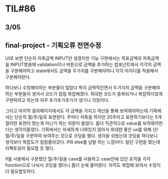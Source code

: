 # TIL#86

## 3/05

## final-project - 기획오류 전면수정

UI로 보면 단순히 저축금액 INPUT만 생겼지만 기능 구현에서는 목표금액과 저축금액을 INPUT했을때 validation이나 버튼으로 금액을 추가하는 컴포넌트에서 각각의 금액을 구분해야하고 state에서도 금액을 두가지를 구분해야하니 각각 아이디를 적용해서 구분해야한다.

하다보니 수정해야하는 부분들이 많았다 특히 금액적인면서 두가지의 금액을 구분해야하는 부분들이 생겨서 코드가 점점 복잡해졌다. 최대한 코드가 중복되거나 복잡하지않게 구현하려고 하는데 자꾸 추가추가추가가 생기니 걱정이다.

그리고 마지막 결과페이지에서도 각 금액을 가지고 계산을 통해 보여줘야하는데 기획에서는 단순히 월/주/일로 표현한다. 주마다 저축을 하지만 20주라고 표현하기보다는 5개월이란 표현이 맞는게 아닌가 하는 의문이 들었다. 좀더 직관적으로 value를 보여줘야한다는 생각이들었다. 기획에서는 자세하게 나와있지 않아서 최대한 좋은 ux를 위해 년/월/주/일을 구분하여 보여주는 것으로 코딩을 했다. 생각을 쉬웠는데 코딩을 하다보니 생각보다 복잡도가 점점올라갔다. if와 else를 남발 하는 느낌이다. 일단 구현을 됐는데 리팩토링이 필요할 듯 했다. 

if를 사용해서 구분했던 월/주/일을 case를 사용하고 case안에 있던 로직을 각각 function으로 나눠서 코딩을 했더니 좀더 눈에 들어왔다. 아직도 복잡해 보여서 수정이 더 필요할듯하다. 